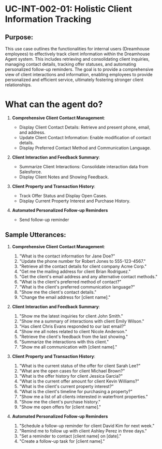 # UC-INT-002-01: Holistic Client Information Tracking

## Purpose:

This use case outlines the functionalities for internal users (Dreamhouse employees) to effectively track client information within the Dreamhouse Agent system. This includes retrieving and consolidating client inquiries, managing contact details, tracking offer statuses, and automating personalized follow-up reminders. The goal is to provide a comprehensive view of client interactions and information, enabling employees to provide personalized and efficient service, ultimately fostering stronger client relationships.

# What can the agent do?

1.  **Comprehensive Client Contact Management**:

    - Display Client Contact Details: Retrieve and present phone, email, and address.
    - Update Client Contact Information: Enable modification of contact details.
    - Display Preferred Contact Method and Communication Language.

2.  **Client Interaction and Feedback Summary**:

    - Summarize Client Interactions: Consolidate interaction data from Salesforce.
    - Display Client Notes and Showing Feedback.

3.  **Client Property and Transaction History**:

    - Track Offer Status and Display Open Cases.
    - Display Current Property Interest and Purchase History.

4.  **Automated Personalized Follow-up Reminders**

    - Send follow-up reminder

## Sample Utterances:

1.  **Comprehensive Client Contact Management**:

    1. "What is the contact information for Jane Doe?"
    2. "Update the phone number for Robert Jones to 555-123-4567."
    3. "Retrieve all the contact details for client company Acme Corp."
    4. "Get me the mailing address for client Brian Rodriguez."
    5. "Get the client's email address and any alternative contact methods."
    6. "What is the client's preferred method of contact?"
    7. "What is the client's preferred communication language?"
    8. "Show me the client's contact details."
    9. "Change the email address for [client name]."

2.  **Client Interaction and Feedback Summary**:

    1. "Show me the latest inquiries for client John Smith."
    2. "Show me a summary of interactions with client Emily Wilson."
    3. "Has client Chris Evans responded to our last email?"
    4. "Show me all notes related to client Nicole Anderson."
    5. "Retrieve the client's feedback from the last showing."
    6. "Summarize the interactions with this client."
    7. "Show me all communication with [client name]."

3.  **Client Property and Transaction History**:

    1. "What is the current status of the offer for client Sarah Lee?"
    2. "What are the open cases for client Michael Brown?"
    3. "What is the offer history for client Jessica Garcia?"
    4. "What is the current offer amount for client Kevin Williams?"
    5. "What is the client's current property interest?"
    6. "What is the client's timeline for purchasing a property?"
    7. "Show me a list of all clients interested in waterfront properties."
    8. "Show me the client's purchase history."
    9. "Show me open offers for [client name]."

4.  **Automated Personalized Follow-up Reminders**

    1. "Schedule a follow-up reminder for client David Kim for next week."
    2. "Remind me to follow up with client Ashley Perez in three days."
    3. "Set a reminder to contact [client name] on [date]."
    4. "Create a follow-up task for [client name]."
